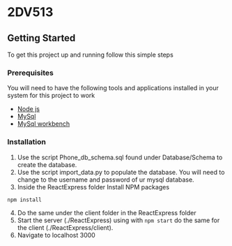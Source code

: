 # 2DV513

<!-- GETTING STARTED -->
## Getting Started
To get this project up and running follow this simple steps

### Prerequisites
You will need to have the following tools and applications installed in your system for this project to work
* [Node js](https://nodejs.org/en/download/)
* [MySql](https://www.mysql.com/downloads/)
* [MySql workbench](https://www.mysql.com/downloads/)

 ### Installation

 1. Use the script Phone_db_schema.sql found under Database/Schema to create the database.
 2. Use the script import_data.py to populate the database. You will need to change to the username and password of ur mysql database.
 3. Inside the ReactExpress folder Install NPM packages
   ```sh
   npm install
   ```
4. Do the same under the client folder in the ReactExpress folder
5. Start the server (./ReactExpress) using with `npm start` do the same for the client (./ReactExpress/client).
6. Navigate to localhost 3000